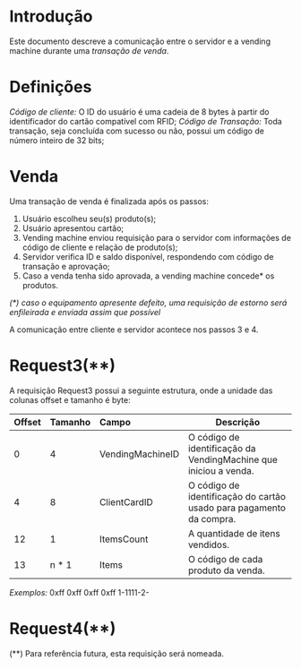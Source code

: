 Introdução
==========

Este documento descreve a comunicação entre o servidor e a vending machine durante uma *transação de venda*.

Definições
==========

*Código de cliente:* O ID do usuário é uma cadeia de 8 bytes à partir do identificador do cartão compatível com RFID;
*Código de Transação:* Toda transação, seja concluída com sucesso ou não, possui um código de número inteiro de 32 bits;


Venda
=====

Uma transação de venda é finalizada após os passos:

1. Usuário escolheu seu(s) produto(s);
2. Usuário apresentou cartão;
3. Vending machine enviou requisição para o servidor com informações de código de cliente e relação de produto(s);
4. Servidor verifica ID e saldo disponível, respondendo com código de transação e aprovação;
5. Caso a venda tenha sido aprovada, a vending machine concede* os produtos. 

_(*) caso o equipamento apresente defeito, uma requisição de estorno será enfileirada e enviada assim que possível_

A comunicação entre cliente e servidor acontece nos passos 3 e 4.

Request3(**)
============

A requisição Request3 possui a seguinte estrutura, onde a unidade das colunas offset e tamanho é byte:

| Offset | Tamanho | Campo          | Descrição                                                    |
|:-------|:--------|:---------------|--------------------------------------------------------------|
| 0 | 4 | VendingMachineID | O código de identificação da VendingMachine que iniciou a venda. |
| 4 | 8 | ClientCardID | O código de identificação do cartão usado para pagamento da compra. |
| 12 | 1 | ItemsCount | A quantidade de itens vendidos. |
| 13 | n * 1 | Items | O código de cada produto da venda. |


*Exemplos:*
    0xff 0xff 0xff 0xff
    1-1111-2-

Request4(**)
============


(**) Para referência futura, esta requisição será nomeada.